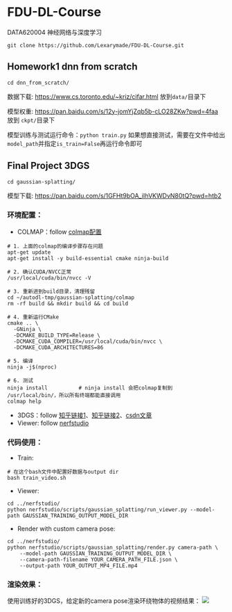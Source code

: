 # FDU-DL-Course
DATA620004 神经网络与深度学习
```
git clone https://github.com/Lexarymade/FDU-DL-Course.git
```
## Homework1 dnn from scratch
```
cd dnn_from_scratch/
```
数据下载: https://www.cs.toronto.edu/~kriz/cifar.html 放到`data/`目录下

模型权重: https://pan.baidu.com/s/12y-jomYjZqb5b-cLO28ZKw?pwd=4faa  放到 `ckpt/`目录下

模型训练与测试运行命令：`python train.py` 如果想直接测试，需要在文件中给出`model_path`并指定`is_train=False`再运行命令即可


## Final Project 3DGS
```
cd gaussian-splatting/
```
模型下载: https://pan.baidu.com/s/1GFHt9bOA_iIhVKWDvN80tQ?pwd=htb2

### 环境配置：
- COLMAP：follow [colmap配置](https://blog.csdn.net/Sakuya__/article/details/134766215)
```
# 1. 上面的colmap的编译步骤存在问题
apt-get update
apt-get install -y build-essential cmake ninja-build

# 2. 确认CUDA/NVCC正常
/usr/local/cuda/bin/nvcc -V

# 3. 重新进到build目录，清理残留
cd ~/autodl-tmp/gaussian-splatting/colmap
rm -rf build && mkdir build && cd build

# 4. 重新运行CMake
cmake .. \
  -GNinja \
  -DCMAKE_BUILD_TYPE=Release \
  -DCMAKE_CUDA_COMPILER=/usr/local/cuda/bin/nvcc \
  -DCMAKE_CUDA_ARCHITECTURES=86

# 5. 编译
ninja -j$(nproc)

# 6. 测试
ninja install          # ninja install 会把colmap复制到 /usr/local/bin/，所以所有终端都能直接调用
colmap help                 
```
- 3DGS：follow [知乎链接1](https://zhuanlan.zhihu.com/p/1889024280211199152)、[知乎链接2](https://zhuanlan.zhihu.com/p/10133731526)、[csdn文章](https://blog.csdn.net/Sakuya__/article/details/135376331)
- Viewer: follow [nerfstudio](https://github.com/yzslab/nerfstudio/tree/gaussian_splatting)

### 代码使用：
- Train:
```
# 在这个bash文件中配置好数据与output dir
bash train_video.sh
```
- Viewer:
```
cd ../nerfstudio/
python nerfstudio/scripts/gaussian_splatting/run_viewer.py --model-path GAUSSIAN_TRAINING_OUTPUT_MODEL_DIR
```

- Render with custom camera pose:
```
cd ../nerfstudio/
python nerfstudio/scripts/gaussian_splatting/render.py camera-path \
    --model-path GAUSSIAN_TRAINING_OUTPUT_MODEL_DIR \
    --camera-path-filename YOUR_CAMERA_PATH_FILE.json \
    --output-path YOUR_OUTPUT_MP4_FILE.mp4
```

### 渲染效果：
使用训练好的3DGS，给定新的camera pose渲染环绕物体的视频结果：
![](gaussian-splatting/assets/around_earth.png)

